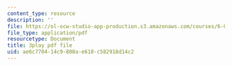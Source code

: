 ```yaml
---
content_type: resource
description: ''
file: https://ol-ocw-studio-app-production.s3.amazonaws.com/courses/6-046j-introduction-to-algorithms-sma-5503-fall-2005/ae6c770414c9808ae610c582918d14c2_V5hZoJ6uK-s.pdf
file_type: application/pdf
resourcetype: Document
title: 3play pdf file
uid: ae6c7704-14c9-808a-e610-c582918d14c2
---
```

